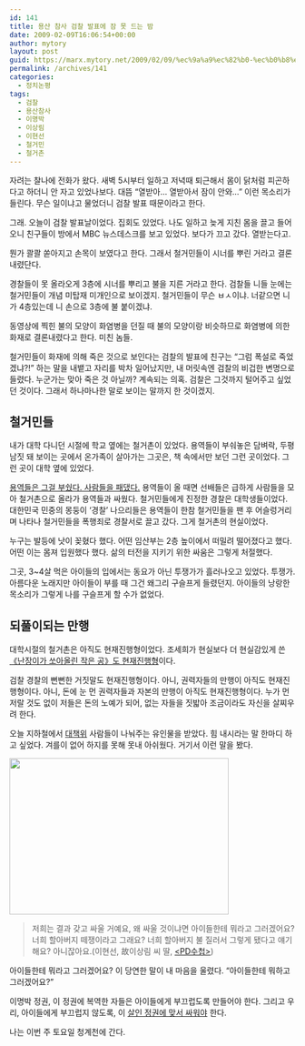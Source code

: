 ```yaml
---
id: 141
title: 용산 참사 검찰 발표에 잠 못 드는 밤
date: 2009-02-09T16:06:54+00:00
author: mytory
layout: post
guid: https://marx.mytory.net/2009/02/09/%ec%9a%a9%ec%82%b0-%ec%b0%b8%ec%82%ac-%ea%b2%80%ec%b0%b0-%eb%b0%9c%ed%91%9c%ec%97%90-%ec%9e%a0-%eb%aa%bb-%eb%93%9c%eb%8a%94-%eb%b0%a4/
permalink: /archives/141
categories:
  - 정치논평
tags:
  - 검찰
  - 용산참사
  - 이명박
  - 이상림
  - 이현선
  - 철거민
  - 철거촌
---
```

자려는 찰나에 전화가 왔다. 새벽 5시부터 일하고 저녁때 퇴근해서 몸이 닭처럼 피곤하다고 하더니 안 자고 있었나보다. 대뜸 “열받아&#8230; 열받아서 잠이 안와&#8230;” 이런 목소리가 들린다. 무슨 일이냐고 물었더니 검찰 발표 때문이라고 한다.

그래. 오늘이 검찰 발표날이었다. 집회도 있었다. 나도 일하고 늦게 지친 몸을 끌고 들어오니 친구들이 방에서 MBC 뉴스데스크를 보고 있었다. 보다가 끄고 갔다. 열받는다고.

뭔가 콸콸 쏟아지고 손목이 보였다고 한다. 그래서 철거민들이 시너를 뿌린 거라고 결론내렸단다.

경찰들이 못 올라오게 3층에 시너를 뿌리고 불을 지른 거라고 한다. 검찰들 니들 눈에는 철거민들이 개념 미탑재 미개인으로 보이겠지. 철거민들이 무슨 ㅂㅅ이냐. 너같으면 니가 4층있는데 니 손으로 3층에 불 붙이겠냐.

동영상에 찍힌 불의 모양이 화염병을 던질 때 불의 모양이랑 비슷하므로 화염병에 의한 화재로 결론내렸다고 한다. 미친 놈들.

철거민들이 화재에 의해 죽은 것으로 보인다는 검찰의 발표에 친구는 “그럼 폭설로 죽었겠냐?!” 하는 말을 내뱉고 자리를 박차 일어났지만, 내 머릿속엔 검찰의 비겁한 변명으로 들렸다. 누군가는 맞아 죽은 것 아닐까? 계속되는 의혹. 검찰은 그것까지 털어주고 싶었던 것이다. 그래서 하나마나한 말로 보이는 말까지 한 것이겠지.

## 철거민들

내가 대학 다니던 시절에 학교 옆에는 철거촌이 있었다. 용역들이 부숴놓은 담벼락, 두평 남짓 돼 보이는 곳에서 온가족이 살아가는 그곳은, 책 속에서만 보던 그런 곳이었다. 그런 곳이 대학 옆에 있었다.

<A HREF="http://whatisleft.egloos.com/4129283" title="붉은별의 좌파란 무엇인가 : 용역깡패의 철거공식과 삼성" target="_blank">용역들은 그걸 부쉈다. 사람들을 패댔다.</A> 용역들이 올 때면 선배들은 급하게 사람들을 모아 철거촌으로 올라가 용역들과 싸웠다. 철거민들에게 진정한 경찰은 대학생들이었다. 대한민국 민중의 몽둥이 ‘경찰’ 나으리들은 용역들이 한참 철거민들을 팬 후 어슬렁거리며 나타나 철거민들을 폭행죄로 경찰서로 끌고 갔다. 그게 철거촌의 현실이었다.

누구는 발등에 낫이 꽂혔다 했다. 어떤 임산부는 2층 높이에서 떠밀려 떨어졌다고 했다. 어떤 이는 몸져 입원했다 했다. 삶의 터전을 지키기 위한 싸움은 그렇게 처절했다.

그곳, 3~4살 먹은 아이들의 입에서는 동요가 아닌 투쟁가가 흘러나오고 있었다. 투쟁가. 아름다운 노래지만 아이들이 부를 때 그건 왜그리 구슬프게 들렸던지. 아이들의 낭랑한 목소리가 그렇게 나를 구슬프게 할 수가 없었다.

## 되풀이되는 만행

대학시절의 철거촌은 아직도 현재진행형이었다. 조세희가 현실보다 더 현실감있게 쓴 <A HREF="http://spar2003.tistory.com/65" title="철거민 사망 ─ 되풀이되는 ‘난장이가 쏘아올린 작은 공’ 이야기"  target="_blank">《난장이가 쏘아올린 작은 공》도 현재진행형</A>이다.

검찰 경찰의 뻔뻔한 거짓말도 현재진행형이다. 아니, 권력자들의 만행이 아직도 현재진행형이다. 아니, 돈에 눈 먼 권력자들과 자본의 만행이 아직도 현재진행형이다. 누가 먼저랄 것도 없이 저들은 돈의 노예가 되어, 없는 자들을 짓밟아 조금이라도 자신을 살찌우려 한다.

오늘 지하철에서 <A HREF="http://mbout.jinbo.net"  target="_blank" title="용산참사대책위 홈페이지">대책위</A> 사람들이 나눠주는 유인물을 받았다. 힘 내시라는 말 한마디 하고 싶었다. 겨를이 없어 하지를 못해 못내 아쉬웠다. 거기서 이런 말을 봤다.

<img src="https://marx.mytory.net/wp-content/uploads/1/4990542503235EK.jpg" class="aligncenter" width="386" height="275" alt="" filename="pd-note.jpg" filemime="" />

> 저희는 결과 갖고 싸울 거예요, 왜 싸울 것이냐면 아이들한테 뭐라고 그러겠어요? 너희 할아버지 떼쟁이라고 그래요? 너희 할아버지 불 질러서 그렇게 됐다고 얘기해요? 아니잖아요.(이현선, 故이상림 씨 딸, <A HREF="http://www.imbc.com/broad/tv/culture/pd/vod/index.html?kind=text&#038;progCode=1000836100385100000&#038;pagesize=15&#038;pagenum=1&#038;cornerFlag=1&#038;ContentTypeID=1"  target="_blank" title="PD수첩 ‘용산 참사, 그들은 왜 망루에 올랐을까?’ 다시 보기"><PD수첩></A>)

아이들한테 뭐라고 그러겠어요? 이 당연한 말이 내 마음을 울렸다. “아이들한테 뭐하고 그러겠어요?”

이명박 정권, 이 정권에 복역한 자들은 아이들에게 부끄럽도록 만들어야 한다. 그리고 우리, 아이들에게 부끄럽지 않도록, 이 <A HREF="http://wspaper.org/0_view.php?urn=cor12-4-muderer-out" title="살인 정부는 물러나라, 〈저항의 촛불〉">살인 정권에 맞서 싸워야</A> 한다.

나는 이번 주 토요일 청계천에 간다.